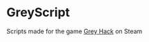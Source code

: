 # GreyScript
Scripts made for the game [Grey Hack](https://store.steampowered.com/app/605230/Grey_Hack/) on Steam
